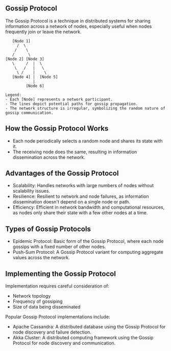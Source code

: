 ## Gossip Protocol

The Gossip Protocol is a technique in distributed systems for sharing information across a network of nodes, especially useful when nodes frequently join or leave the network.

```
   [Node 1]
     /  \
    /    \
   /      \
[Node 2] [Node 3]
   \     /  |  \
    \   /   |   \
     \ /    |    \ 
   [Node 4] |  [Node 5]
            |
         [Node 6]

Legend:
- Each [Node] represents a network participant.
- The lines depict potential paths for gossip propagation.
- The network structure is irregular, symbolizing the random nature of gossip communication.
```

## How the Gossip Protocol Works

- Each node periodically selects a random node and shares its state with it.
- The receiving node does the same, resulting in information dissemination across the network.

## Advantages of the Gossip Protocol

- Scalability: Handles networks with large numbers of nodes without scalability issues.
- Resilience: Resilient to network and node failures, as information dissemination doesn't depend on a single node or path.
- Efficiency: Efficient in network bandwidth and computational resources, as nodes only share their state with a few other nodes at a time.

## Types of Gossip Protocols

- Epidemic Protocol: Basic form of the Gossip Protocol, where each node gossips with a fixed number of other nodes.
- Push-Sum Protocol: A Gossip Protocol variant for computing aggregate values across the network.

## Implementing the Gossip Protocol

Implementation requires careful consideration of:
- Network topology
- Frequency of gossiping
- Size of data being disseminated

Popular Gossip Protocol implementations include:

- Apache Cassandra: A distributed database using the Gossip Protocol for node discovery and failure detection.
- Akka Cluster: A distributed computing framework using the Gossip Protocol for node discovery and communication.
